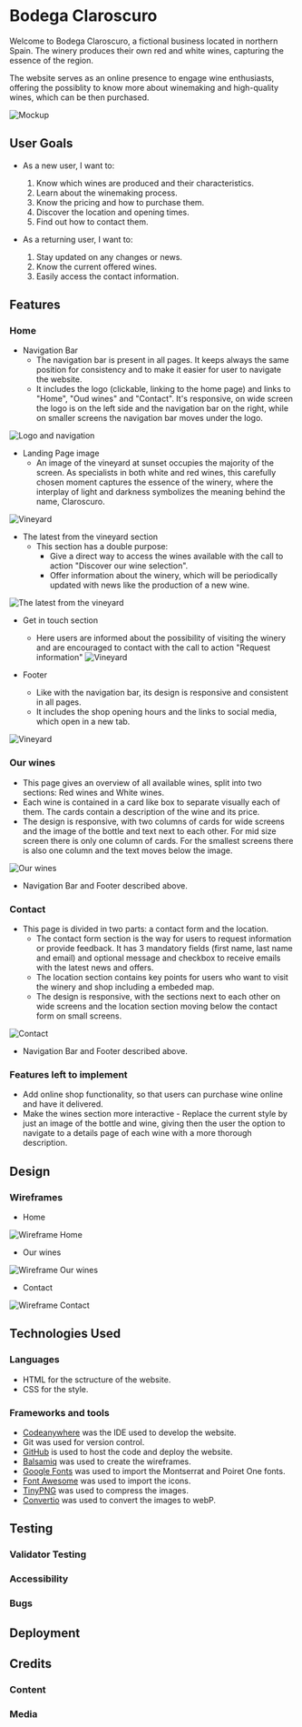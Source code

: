 # Bodega Claroscuro

Welcome to Bodega Claroscuro, a fictional business located in northern Spain. The winery produces their own red and white wines, capturing the essence of the region.

The website serves as an online presence to engage wine enthusiasts, offering the possiblity to know more about winemaking and high-quality wines, which can be then purchased.

![Mockup](documentation/readme_images/mockup.png)

## User Goals

* As a new user, I want to:
  1. Know which wines are produced and their characteristics.
  2. Learn about the winemaking process.
  3. Know the pricing and how to purchase them.
  4. Discover the location and opening times.
  5. Find out how to contact them.

* As a returning user, I want to:
  1. Stay updated on any changes or news.
  2. Know the current offered wines.
  3. Easily access the contact information.


## Features

### Home

* Navigation Bar
  * The navigation bar is present in all pages. It keeps always the same position for consistency and to make it easier for user to navigate the website.
  * It includes the logo (clickable, linking to the home page) and links to "Home", "Oud wines" and "Contact". It's responsive, on wide screen the logo is on the left side and the navigation bar on the right, while on smaller screens the navigation bar moves under the logo.

![Logo and navigation](documentation/readme_images/header.png)

* Landing Page image
  * An image of the vineyard at sunset occupies the majority of the screen. As specialists in both white and red wines, this carefully chosen moment captures the essence of the winery, where the interplay of light and darkness symbolizes the meaning behind the name, Claroscuro.

![Vineyard](documentation/readme_images/hero_image.png)

* The latest from the vineyard section
  * This section has a double purpose: 
    * Give a direct way to access the wines available with the call to action "Discover our wine selection".
    * Offer information about the winery, which will be periodically updated with news like the production of a new wine.
 
 ![The latest from the vineyard](documentation/readme_images/latest_vineyard.png)

* Get in touch section
  * Here users are informed about the possibility of visiting the winery and are encouraged to contact with the call to action "Request information"
 ![Vineyard](documentation/readme_images/get_in_touch.png)

* Footer
  * Like with the navigation bar, its design is responsive and consistent in all pages.
  * It includes the shop opening hours and the links to social media, which open in a new tab.

![Vineyard](documentation/readme_images/footer.png)

### Our wines

* This page gives an overview of all available wines, split into two sections: Red wines and White wines.
* Each wine is contained in a card like box to separate visually each of them. The cards contain a description of the wine and its price.
* The design is responsive, with two columns of cards for wide screens and the image of the bottle and text next to each other. For mid size screen there is only one column of cards. For the smallest screens there is also one column and the text moves below the image.

![Our wines](documentation/readme_images/our_wines.png)

* Navigation Bar and Footer described above.

### Contact

* This page is divided in two parts: a contact form and the location.
  * The contact form section is the way for users to request information or provide feedback. It has 3 mandatory fields (first name, last name and email) and optional message and checkbox to receive emails with the latest news and offers.
  * The location section contains key points for users who want to visit the winery and shop including a embeded map.
  * The design is responsive, with the sections next to each other on wide screens and the location section moving below the contact form on small screens.

![Contact](documentation/readme_images/contact.png)

* Navigation Bar and Footer described above.

### Features left to implement

* Add online shop functionality, so that users can purchase wine online and have it delivered.
* Make the wines section more interactive - Replace the current style by just an image of the bottle and wine, giving then the user the option to navigate to a details page of each wine with a more thorough description.


## Design

### Wireframes

* Home

![Wireframe Home](documentation/wireframes/wireframe_home.png)

* Our wines

![Wireframe Our wines](documentation/wireframes/wireframe_wines.png)

* Contact

![Wireframe Contact](documentation/wireframes/wireframe_contact.png)

## Technologies Used

### Languages

* HTML for the sctructure of the website.
* CSS for the style.

### Frameworks and tools

* [Codeanywhere](https://codeanywhere.com) was the IDE used to develop the website.
* Git was used for version control.
* [GitHub](https://github.com) is used to host the code and deploy the website.
* [Balsamiq](https://balsamiq.com/wireframes) was used to create the wireframes.
* [Google Fonts](https://fonts.google.com) was used to import the Montserrat and Poiret One fonts.
* [Font Awesome](https://fontawesome.com) was used to import the icons.
* [TinyPNG](https://tinypng.com) was used to compress the images.
* [Convertio](https://convertio.co) was used to convert the images to webP.

## Testing

### Validator Testing

### Accessibility

### Bugs

## Deployment

## Credits

### Content

### Media
